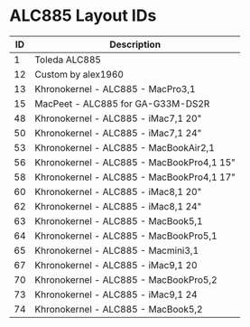 # ALC885 Layout IDs

| ID | Description |
|---|---|
| 1 | Toleda ALC885 |
| 12 | Custom by alex1960 |
| 13 | Khronokernel - ALC885 - MacPro3,1 |
| 15 | MacPeet - ALC885 for GA-G33M-DS2R |
| 48 | Khronokernel - ALC885 - iMac7,1 20" |
| 50 | Khronokernel - ALC885 - iMac7,1 24" |
| 53 | Khronokernel - ALC885 - MacBookAir2,1 |
| 56 | Khronokernel - ALC885 - MacBookPro4,1 15" |
| 58 | Khronokernel - ALC885 - MacBookPro4,1 17" |
| 60 | Khronokernel - ALC885 - iMac8,1 20" |
| 62 | Khronokernel - ALC885 - iMac8,1 24" |
| 63 | Khronokernel - ALC885 - MacBook5,1 |
| 64 | Khronokernel - ALC885 - MacBookPro5,1 |
| 65 | Khronokernel - ALC885 - Macmini3,1 |
| 67 | Khronokernel - ALC885 - iMac9,1 20 |
| 70 | Khronokernel - ALC885 - MacBookPro5,2 |
| 73 | Khronokernel - ALC885 - iMac9,1 24 |
| 74 | Khronokernel - ALC885 - MacBook5,2 |
